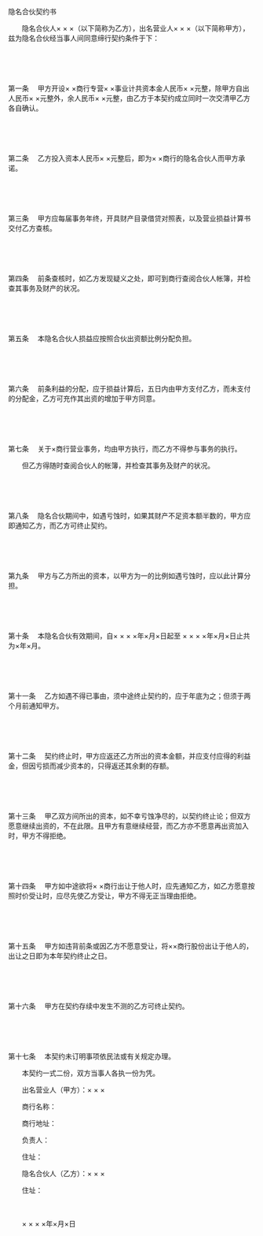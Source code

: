 



隐名合伙契约书



 

　　隐名合伙人× × ×（以下简称为乙方），出名营业人× × ×（以下简称甲方），兹为隐名合伙经当事人间同意缔行契约条件于下： 

　　

　　

第一条
　甲方开设× ×商行专营× ×事业计共资本金人民币× ×元整，除甲方自出人民币× ×元整外，余人民币× ×元整，由乙方于本契约成立同时一次交清甲乙方各自确认。 

　　

　　

第二条
　乙方投入资本人民币× ×元整后，即为× ×商行的隐名合伙人而甲方承诺。 

　　

　　

第三条
　甲方应每届事务年终，开具财产目录借贷对照表，以及营业损益计算书交付乙方查核。 

　　

　　

第四条
　前条查核时，如乙方发现疑义之处，即可到商行查阅合伙人帐簿，并检查其事务及财产的状况。 

　　

　　

第五条
　本隐名合伙人损益应按照合伙出资额比例分配负担。 

　　

　　

第六条
　前条利益的分配，应于损益计算后，五日内由甲方支付乙方，而未支付的分配金，乙方可充作其出资的增加于甲方同意。 

　　

　　

第七条
　关于×商行营业事务，均由甲方执行，而乙方不得参与事务的执行。 

　　但乙方得随时查阅合伙人的帐簿，并检查其事务及财产的状况。 

　　

　　

第八条
　隐名合伙期间中，如遇亏蚀时，如果其财产不足资本额半数的，甲方应即通知乙方，而乙方可终止契约。 

　　

　　

第九条
　甲方与乙方所出的资本，以甲方为一的比例如遇亏蚀时，应以此计算分担。 

　　

　　

第十条
　本隐名合伙有效期间，自× × × ×年×月×日起至 × × × ×年×月×日止共为×年×月。 

　　

　　

第十一条
　乙方如遇不得已事由，须中途终止契约的，应于年底为之；但须于两个月前通知甲方。 

　　

　　

第十二条
　契约终止时，甲方应返还乙方所出的资本金额，并应支付应得的利益金，但因亏损而减少资本的，只得返还其余剩的存额。 

　　

　　

第十三条
　甲乙双方间所出的资本，如不幸亏蚀净尽的，以契约终止论；但双方愿意继续出资的，不在此限。且甲方有意继续经营，而乙方亦不愿意再出资加入时，甲方不得拒绝。 

　　

　　

第十四条
　甲方如中途欲将× ×商行出让于他人时，应先通知乙方，如乙方愿意按照时价受让时，应尽先使乙方受让，甲方不得无正当理由拒绝。 

　　

　　

第十五条
　甲方如违背前条或因乙方不愿意受让，将××商行股份出让于他人的，出让之日即为本年契约终止之日。 

　　

　　

第十六条
　甲方在契约存续中发生不测的乙方可终止契约。 

　　

　　

第十七条
　本契约未订明事项依民法或有关规定办理。 

　　本契约一式二份，双方当事人各执一份为凭。 

　　出名营业人（甲方）：× × × 

　　商行名称： 

　　商行地址： 

　　负责人： 

　　住址： 

　　隐名合伙人（乙方）：× × × 

　　住址： 

　　　　　　　　　　　　　　　　　　　　　　　　　　

　　× × × ×年×月×日